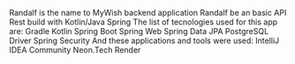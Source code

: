 Randalf is the name to MyWish backend application
Randalf be an basic API Rest build with Kotlin/Java Spring
The list of tecnologies used for this app are:
  Gradle
  Kotlin
  Spring Boot
    Spring Web
    Spring Data JPA
    PostgreSQL Driver
    Spring Security
And these applications and tools were used:
  IntelliJ IDEA Community
  Neon.Tech
  Render
